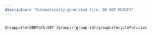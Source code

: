 ```yaml
---
description: "Automatically generated file. DO NOT MODIFY"
---
```


```powershellv2

UnsupportedSDKPath:GET /groups/{group-id}/groupLifecyclePolicies

```